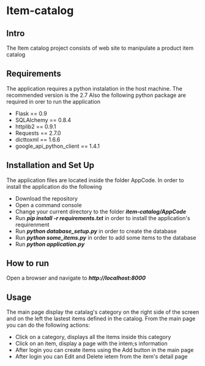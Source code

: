 # Item-catalog

## Intro
The Item catalog project consists of web site to manipulate a product item catalog

## Requirements
The application requires a python instalation in the host machine. The recommended version is the 2.7 
Also the following python package are required in orer to run the application
- Flask == 0.9
- SQLAlchemy == 0.8.4
- httplib2 == 0.9.1
- Requests == 2.7.0
- dicttoxml == 1.6.6
- google_api_python_client == 1.4.1

## Installation and Set Up
The application files are located inside the folder AppCode. In order to install the application do the following
- Download the repository
- Open a command console
- Change your current directory to the folder ***item-catalog/AppCode***
- Run ***pip install -r requirements.txt*** in order to install the application's requirenment
- Run ***python database_setup.py*** in order to create the database
- Run ***python some_items.py*** in order to add some items to the database
- Run ***python application.py***

## How to run
Open a browser and navigate to ***http://localhost:8000***

## Usage
The main page display the catalag's category on the right side of the screen and on the left the lastest
items defined in the catalog. From the main page you can do the following actions:
- Click on a category, displays all the items inside this category
- Click on an item, display a page with the intem;s information
- After login you can create items using the Add button in the main page
- After login you can Edit and Delete ietem from the item's detail page